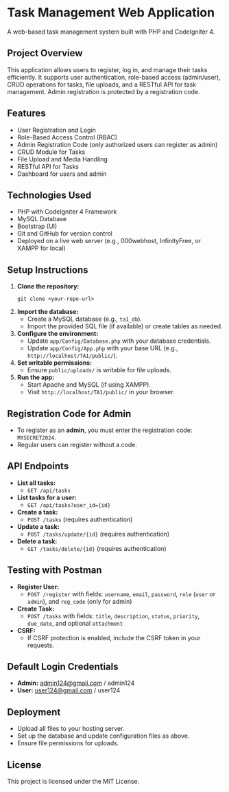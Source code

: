 # Task Management Web Application

A web-based task management system built with PHP and CodeIgniter 4.

## Project Overview

This application allows users to register, log in, and manage their tasks efficiently. It supports user authentication, role-based access (admin/user), CRUD operations for tasks, file uploads, and a RESTful API for task management. Admin registration is protected by a registration code.

## Features

- User Registration and Login
- Role-Based Access Control (RBAC)
- Admin Registration Code (only authorized users can register as admin)
- CRUD Module for Tasks
- File Upload and Media Handling
- RESTful API for Tasks
- Dashboard for users and admin

## Technologies Used

- PHP with CodeIgniter 4 Framework
- MySQL Database
- Bootstrap (UI)
- Git and GitHub for version control
- Deployed on a live web server (e.g., 000webhost, InfinityFree, or XAMPP for local)

## Setup Instructions

1. **Clone the repository:**
   ```
   git clone <your-repo-url>
   ```
2. **Import the database:**
   - Create a MySQL database (e.g., `ta1_db`).
   - Import the provided SQL file (if available) or create tables as needed.
3. **Configure the environment:**
   - Update `app/Config/Database.php` with your database credentials.
   - Update `app/Config/App.php` with your base URL (e.g., `http://localhost/TA1/public/`).
4. **Set writable permissions:**
   - Ensure `public/uploads/` is writable for file uploads.
5. **Run the app:**
   - Start Apache and MySQL (if using XAMPP).
   - Visit `http://localhost/TA1/public/` in your browser.

## Registration Code for Admin

- To register as an **admin**, you must enter the registration code: `MYSECRET2024`.
- Regular users can register without a code.

## API Endpoints

- **List all tasks:**
  - `GET /api/tasks`
- **List tasks for a user:**
  - `GET /api/tasks?user_id={id}`
- **Create a task:**
  - `POST /tasks` (requires authentication)
- **Update a task:**
  - `POST /tasks/update/{id}` (requires authentication)
- **Delete a task:**
  - `GET /tasks/delete/{id}` (requires authentication)

## Testing with Postman

- **Register User:**
  - `POST /register` with fields: `username`, `email`, `password`, `role` (`user` or `admin`), and `reg_code` (only for admin)
- **Create Task:**
  - `POST /tasks` with fields: `title`, `description`, `status`, `priority`, `due_date`, and optional `attachment`
- **CSRF:**
  - If CSRF protection is enabled, include the CSRF token in your requests.

## Default Login Credentials

- **Admin:** admin124@gmail.com / admin124
- **User:** user124@gmail.com / user124

## Deployment

- Upload all files to your hosting server.
- Set up the database and update configuration files as above.
- Ensure file permissions for uploads.

## License

This project is licensed under the MIT License.
